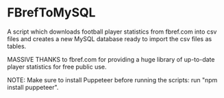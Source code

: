 # FBrefToMySQL
A script which downloads football player statistics from fbref.com into csv files and creates a new MySQL database ready to import the csv files as tables.

MASSIVE THANKS to fbref.com for providing a huge library of up-to-date player statistics for free public use. 

NOTE: Make sure to install Puppeteer before running the scripts: run "npm install puppeteer".
